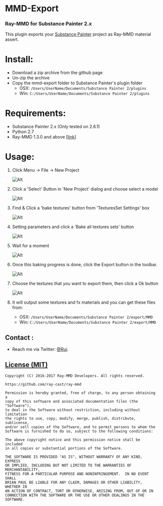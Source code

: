 MMD-Export
========
### Ray-MMD for Substance Painter 2.x ###
This plugin exports your [Substance Painter](https://www.allegorithmic.com/products/substance-painter) project as Ray-MMD material assert.

Install:
========
* Download a zip archive from the github page
* Un-zip the archive
* Copy the mmd-export folder to Substance Painter's plugin folder
  * OSX: `/Users/UserName/Documents/Substance Painter 2/plugins`
  * Win: `C:/Users/UserName/Documents/Substance Painter 2/plugins`

Requirements:
========
* Substance Painter 2.x (Only tested on 2.6.1)
* Python 2.7
* Ray-MMD 1.3.0 and above \[[link](https://github.com/ray-cast/ray-mmd)\]

Usage:
========
1. Click Menu -> File -> New Project

   ![Alt](./images/menu.png "open new project dialog")

2. Click a 'Select' Button in 'New Project' dialog and choose select a model

   ![Alt](./images/new_project.png "choose a model")


3. Find & Click a 'bake textures' button from 'TexturesSet Settings' box

   ![Alt](./images/TextureSetBox.png "open textureSet settings Box")

4. Setting parameters and click a 'Bake all textures sets' button

   ![Alt](./images/baking.png)

5. Wait for a moment

   ![Alt](./images/progess.png)

5. Once this baking progress is done, click the Export button in the toolbar.

   ![Alt](./images/export.png)

6. Choose the textures that you want to export them, then click a Ok button

   ![Alt](./images/choose.png)

7. It will output some textures and fx materials and you can get these files from:
   * OSX: `/Users/UserName/Documents/Substance Painter 2/export/MMD`
   * Win: `C:/Users/UserName/Documents/Substance Painter 2/export/MMD`

Contact :
------------

* Reach me via Twitter: [@Rui](https://twitter.com/Rui_cg).

[License (MIT)](https://raw.githubusercontent.com/ray-cast/ray-mmd/developing/LICENSE.txt)
-------------------------------------------------------------------------------
    Copyright (C) 2016-2017 Ray-MMD Developers. All rights reserved.

    https://github.com/ray-cast/ray-mmd

    Permission is hereby granted, free of charge, to any person obtaining a
    copy of this software and associated documentation files (the "Software"),
    to deal in the Software without restriction, including without limitation
    the rights to use, copy, modify, merge, publish, distribute, sublicense,
    and/or sell copies of the Software, and to permit persons to whom the
    Software is furnished to do so, subject to the following conditions:

    The above copyright notice and this permission notice shall be included
    in all copies or substantial portions of the Software.

    THE SOFTWARE IS PROVIDED "AS IS", WITHOUT WARRANTY OF ANY KIND, EXPRESS
    OR IMPLIED, INCLUDING BUT NOT LIMITED TO THE WARRANTIES OF MERCHANTABILITY,
    FITNESS FOR A PARTICULAR PURPOSE AND NONINFRINGEMENT.  IN NO EVENT SHALL
    BRIAN PAUL BE LIABLE FOR ANY CLAIM, DAMAGES OR OTHER LIABILITY, WHETHER IN
    AN ACTION OF CONTRACT, TORT OR OTHERWISE, ARISING FROM, OUT OF OR IN
    CONNECTION WITH THE SOFTWARE OR THE USE OR OTHER DEALINGS IN THE SOFTWARE.
